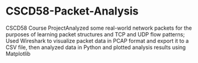 # CSCD58-Packet-Analysis
CSCD58 Course ProjectAnalyzed some real-world network packets for the purposes of learning packet structures and TCP and UDP flow patterns; Used Wireshark to visualize packet data in PCAP format and export it to a CSV file, then analyzed data in Python and plotted analysis results using Matplotlib
